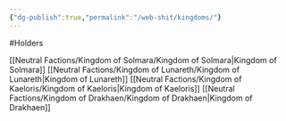 ```yaml
---
{"dg-publish":true,"permalink":"/web-shit/kingdoms/"}
---
```


#Holders

[[Neutral Factions/Kingdom of Solmara/Kingdom of Solmara\|Kingdom of Solmara]]
[[Neutral Factions/Kingdom of Lunareth/Kingdom of Lunareth\|Kingdom of Lunareth]]
[[Neutral Factions/Kingdom of Kaeloris/Kingdom of Kaeloris\|Kingdom of Kaeloris]]
[[Neutral Factions/Kingdom of Drakhaen/Kingdom of Drakhaen\|Kingdom of Drakhaen]]
